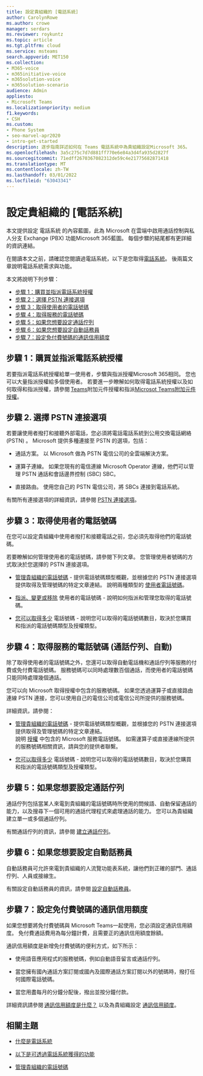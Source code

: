 ```yaml
---
title: 設定貴組織的 [電話系統]
author: CarolynRowe
ms.author: crowe
manager: serdars
ms.reviewer: roykuntz
ms.topic: article
ms.tgt.pltfrm: cloud
ms.service: msteams
search.appverid: MET150
ms.collection:
- M365-voice
- m365initiative-voice
- m365solution-voice
- m365solution-scenario
audience: Admin
appliesto:
- Microsoft Teams
ms.localizationpriority: medium
f1.keywords:
- CSH
ms.custom:
- Phone System
- seo-marvel-apr2020
- intro-get-started
description: 逐步指南詳述如何在 Teams 電話系統中為貴組織設定Microsoft 365。
ms.openlocfilehash: 3a5c275c7d7d881ff770e6e84a3d4fa935d2827f
ms.sourcegitcommit: 71edff2670367082312de59c4e21775682871418
ms.translationtype: MT
ms.contentlocale: zh-TW
ms.lasthandoff: 03/01/2022
ms.locfileid: "63043341"
---
```

# <a name="set-up-phone-system-in-your-organization"></a>設定貴組織的 [電話系統]

本文提供設定 電話系統 的內容藍圖，此為 Microsoft 在雲端中啟用通話控制與私人分支 Exchange (PBX) 功能Microsoft 365藍圖。 每個步驟的結尾都有更詳細的資訊連結。 

在閱讀本文之前，請確認您閱讀過電話系統[](what-is-phone-system-in-office-365.md)，以下是您取得[電話系統](here-s-what-you-get-with-phone-system.md)。 後兩篇文章說明電話系統需求與功能。    

本文將說明下列步驟： 

- [步驟 1：購買並指派電話系統授權](#step-1-buy-and-assign-a-phone-system-license)  
- [步驟 2：選擇 PSTN 連接選項](#step-2-choose-a-pstn-connectivity-option) 
- [步驟 3：取得使用者的電話號碼](#step-3-get-phone-numbers-for-your-users)
- [步驟 4：取得服務的電話號碼](#step-4-get-phone-numbers-for-services-call-queues-auto-attendants)
- [步驟 5：如果您想要設定通話佇列](#step-5-if-you-want-to-set-up-a-call-queue) 
- [步驟 6：如果您想要設定自動話務員](#step-6-if-you-want-to-set-up-an-auto-attendant) 
- [步驟 7：設定免付費號碼的通訊信用額度](#step-7-set-up-communications-credits-for-toll-free-numbers)
 

## <a name="step-1-buy-and-assign-a-phone-system-license"></a>步驟 1：購買並指派電話系統授權

若要指派電話系統授權給單一使用者，步驟與指派授權Microsoft 365相同。 您也可以大量指派授權給多個使用者。 若要進一步瞭解如何取得電話系統授權以及如何取得和指派授權，請參閱 [Teams](/microsoftteams//teams-add-on-licensing/microsoft-teams-add-on-licensing)附加元件授權和指派[Microsot Teams附加元件授權](/microsoftteams/teams-add-on-licensing/assign-teams-add-on-licenses)。

## <a name="step-2-choose-a-pstn-connectivity-option"></a>步驟 2. 選擇 PSTN 連接選項 
 
若要讓使用者撥打和接聽外部電話，您必須將電話電話系統到公用交換電話網絡 (PSTN) 。 Microsoft 提供多種連接至 PSTN 的選項，包括： 

- 通話方案。 以 Microsoft 做為 PSTN 電信公司的全雲端解決方案。 

- 運算子連線。 如果您現有的電信連線 Microsoft Operator 連線，他們可以管理 PSTN 通話和會話邊界控制 (SBC) SBC。 

- 直接路由。 使用您自己的 PSTN 電信公司，將 SBCs 連接到電話系統。 

有關所有連接選項的詳細資訊，請參閱 [PSTN 連接選項](pstn-connectivity.md)。   

## <a name="step-3-get-phone-numbers-for-your-users"></a>步驟 3：取得使用者的電話號碼

在您可以設定貴組織中使用者撥打和接聽電話之前，您必須先取得他們的電話號碼。

若要瞭解如何管理使用者的電話號碼，請參閱下列文章。 您管理使用者號碼的方式取決於您選擇的 PSTN 連接選項。   

- [管理貴組織的電話號碼](manage-phone-numbers-landing-page.md) - 提供電話號碼類型概觀，並根據您的 PSTN 連接選項提供取得及管理號碼的特定文章連結。 說明兩種類型的 [使用者電話號碼](manage-phone-numbers-landing-page.md#user-telephone-numbers)。 
 
- [指派、變更或移除](assign-change-or-remove-a-phone-number-for-a-user.md) 使用者的電話號碼 - 說明如何指派和管理您取得的電話號碼。 
 
- [您可以取得多少](how-many-phone-numbers-can-you-get.md) 電話號碼 - 說明您可以取得的電話號碼數目，取決於您購買和指派的電話號碼類型及授權類型。 


## <a name="step-4-get-phone-numbers-for-services-call-queues-auto-attendants"></a>步驟 4：取得服務的電話號碼 (通話佇列、自動) 

除了取得使用者的電話號碼之外，您還可以取得自動電話機和通話佇列等服務的付費或免付費電話號碼。 服務號碼可以同時處理數百個通話，而使用者的電話號碼只能同時處理幾個通話。   

您可以向 Microsoft 取得授權中包含的服務號碼。 如果您透過運算子或直接路由連線 PSTN 連接，您可以使用自己的電信公司或電信公司所提供的服務號碼。 

詳細資訊，請參閱：

- [管理貴組織的電話號碼](manage-phone-numbers-landing-page.md) - 提供電話號碼類型概觀，並根據您的 PSTN 連接選項提供取得及管理號碼的特定文章連結。  
說明 [授權](manage-phone-numbers-landing-page.md#service-telephone-numbers) 中包含的 Microsoft 服務電話號碼。 如需運算子或直接連線所提供的服務號碼相關資訊，請與您的提供者聯繫。 

- [您可以取得多少](how-many-phone-numbers-can-you-get.md) 電話號碼 - 說明您可以取得的電話號碼數目，取決於您購買和指派的電話號碼類型及授權類型。 

## <a name="step-5-if-you-want-to-set-up-a-call-queue"></a>步驟 5：如果您想要設定通話佇列

通話佇列包括當某人來電到貴組織的電話號碼時所使用的問候語、自動保留通話的能力，以及搜尋下一個可用的通話代理程式來處理通話的能力。 您可以為貴組織建立單一或多個通話佇列。 

有關通話佇列的資訊，請參閱 [建立通話佇列](create-a-phone-system-call-queue.md)。

## <a name="step-6-if-you-want-to-set-up-an-auto-attendant"></a>步驟 6：如果您想要設定自動話務員

自動話務員可允許來電到貴組織的人流覽功能表系統，讓他們到正確的部門、通話佇列、人員或接線生。  

有關設定自動話務員的資訊，請參閱 [設定自動話務員](create-a-phone-system-auto-attendant.md)。

## <a name="step-7-set-up-communications-credits-for-toll-free-numbers"></a>步驟 7：設定免付費號碼的通訊信用額度

如果您想要將免付費號碼與 Microsoft Teams一起使用，您必須設定通訊信用額度。 免付費通話費用為每分鐘計費，且需要正的通訊信用額度餘額。 

通訊信用額度是新增免付費號碼的便利方式，如下所示： 

- 使用語音應用程式的服務號碼，例如自動語音留言或通話佇列。 

- 當您擁有國內通話方案訂閱或國內及國際通話方案訂閱以外的號碼時，撥打任何國際電話號碼。 

- 當您用盡每月的分鐘分配後，撥出並按分鐘付款。 

詳細資訊請參閱 [通訊信用額度是什麼？](what-are-communications-credits.md) 以及為貴組織設定 [通訊信用額度](set-up-communications-credits-for-your-organization.md)。
  

## <a name="related-topics"></a>相關主題

- [什麼是電話系統](what-is-phone-system-in-office-365.md)

- [以下是可透過電話系統獲得的功能](here-s-what-you-get-with-phone-system.md)

- [管理貴組織的電話號碼](manage-phone-numbers-landing-page.md)


    
  
 
